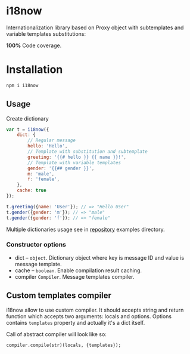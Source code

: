 # i18now

Internationalization library based on Proxy object with subtemplates
and variable templates substitutions:

**100%** Code coverage.

# Installation

```bash
npm i i18now
```

## Usage

Create dictionary

```javascript
var t = i18now({
    dict: {
        // Regular message
        hello: 'Hello',
        // Template with substitution and subtemplate
        greeting: '{{# hello }} {{ name }}!',
        // Template with variable templates
        gender: '{{## gender }}',
        m: 'male',
        f: 'female',
    },
    cache: true
});

t.greeting({name: 'User'}); // => "Hello User"
t.gender({gender: 'm'}); // => "male"
t.gender({gender: 'f'}); // => "female"
```

Multiple dictionaries usage see in [repository](https://github.com/rumkin/i18now)
examples directory.

### Constructor options

* dict – `object`. Dictionary object where key is message ID and value is message template.
* cache – `boolean`. Enable compilation result caching.
* compiler `Compiler`. Message templates compiler.

## Custom templates compiler

i18now allow to use custom compiler. It should accepts string and return
function which accepts two arguments: locals and options. Options contains
`templates` property and actually it's a dict itself.

Call of abstract compiler will look like so:

```
compiler.compile(str)(locals, {templates});
```

